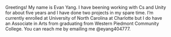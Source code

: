 Greetings! My name is Evan Yang.
I have beening working with Cs and Unity for about five years and I have done two projects in my spare time.
I’m currently enrolled at University of North Carolina at Charlotte but I do have an Associate in Arts from graduating from Western Piedmont Community College. 
You can reach me by emailing me @eyang404777.
